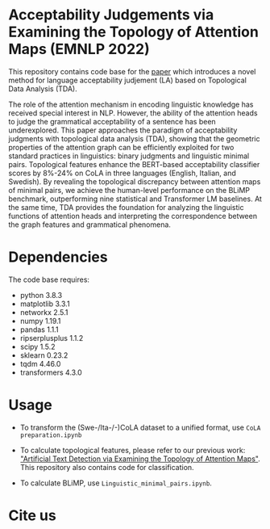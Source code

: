 # Acceptability Judgements via Examining the Topology of Attention Maps (EMNLP 2022)

This repository contains code base for the [paper](https://openreview.net/forum?id=dm_wGpuMfls) which introduces a novel method for language acceptability judjement (LA) based on Topological Data Analysis (TDA).

The role of the attention mechanism in encoding linguistic knowledge has received special interest in NLP. However, the ability of the attention heads to judge the grammatical acceptability of a sentence has been underexplored. This paper approaches the paradigm of acceptability judgments with topological data analysis (TDA), showing that the geometric properties of the attention graph can be efficiently exploited for two standard practices in linguistics: binary judgments and linguistic minimal pairs. Topological features enhance the BERT-based acceptability classifier scores by 8%-24% on CoLA in three languages (English, Italian, and Swedish). By revealing the topological discrepancy between attention maps of minimal pairs, we achieve the human-level performance on the BLiMP benchmark, outperforming nine statistical and Transformer LM baselines. At the same time, TDA provides the foundation for analyzing the linguistic functions of attention heads and interpreting the correspondence between the graph features and grammatical phenomena.

# Dependencies

The code base requires:

 - python 3.8.3
 - matplotlib 3.3.1
 - networkx 2.5.1
 - numpy 1.19.1
 - pandas 1.1.1
 - ripserplusplus 1.1.2
 - scipy 1.5.2
 - sklearn 0.23.2
 - tqdm 4.46.0
 - transformers 4.3.0

# Usage

 - To transform the (Swe-/Ita-/-)CoLA dataset to a unified format, use `CoLA preparation.ipynb`

 - To calculate topological features, please refer to our previous work: ["Artificial Text Detection via Examining the Topology of Attention Maps"](https://aclanthology.org/2021.emnlp-main.50.pdf). This repository also contains code for classification.

 - To calculate BLiMP, use `Linguistic_minimal_pairs.ipynb`.

# Cite us
